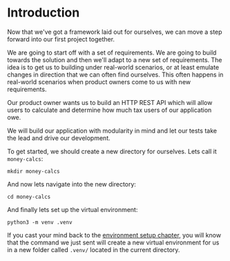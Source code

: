 # Introduction

Now that we've got a framework laid out for ourselves, we can move a step forward into our first project together.

We are going to start off with a set of requirements. We are going to build towards the solution and then we'll adapt to a new set of requirements. The idea is to get us to building under real-world scenarios, or at least emulate changes in direction that we can often find ourselves. This often happens in real-world scenarios when product owners come to us with new requirements.

Our product owner wants us to build an HTTP REST API which will allow users to calculate and determine how much tax users of our application owe.

We will build our application with modularity in mind and let our tests take the lead and drive our development.

To get started, we should create a new directory for ourselves. Lets call it `money-calcs`:

```
mkdir money-calcs
```

And now lets navigate into the new directory:

```
cd money-calcs
```

And finally lets set up the virtual environment:

```
python3 -m venv .venv
```

If you cast your mind back to the [environment setup chapter](../getting-started/environment-setup.md), you will know that the command we just sent will create a new virtual environment for us in a new folder called `.venv/` located in the current directory.
